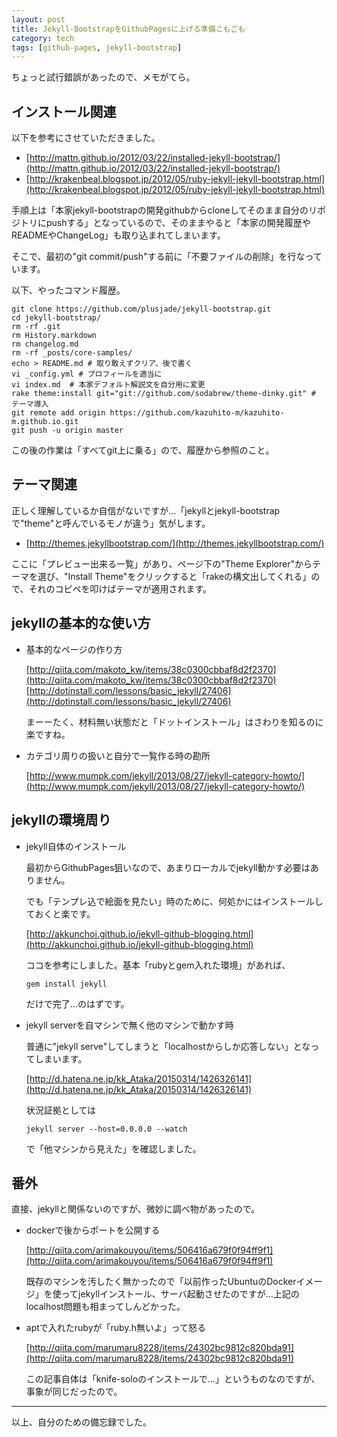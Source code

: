 ```yaml
---
layout: post
title: Jekyll-BootstrapをGithubPagesに上げる準備こもごも
category: tech
tags: [github-pages, jekyll-bootstrap]
---
```


ちょっと試行錯誤があったので、メモがてら。


## インストール関連

以下を参考にさせていただきました。

+ [http://mattn.github.io/2012/03/22/installed-jekyll-bootstrap/](http://mattn.github.io/2012/03/22/installed-jekyll-bootstrap/)
+ [http://krakenbeal.blogspot.jp/2012/05/ruby-jekyll-jekyll-bootstrap.html](http://krakenbeal.blogspot.jp/2012/05/ruby-jekyll-jekyll-bootstrap.html)


手順上は「本家jekyll-bootstrapの開発githubからcloneしてそのまま自分のリポジトリにpushする」となっているので、そのままやると「本家の開発履歴やREADMEやChangeLog」も取り込まれてしまいます。

そこで、最初の"git commit/push"する前に「不要ファイルの削除」を行なっています。

以下、やったコマンド履歴。

```
git clone https://github.com/plusjade/jekyll-bootstrap.git
cd jekyll-bootstrap/
rm -rf .git
rm History.markdown 
rm changelog.md 
rm -rf _posts/core-samples/
echo > README.md # 取り敢えずクリア、後で書く
vi _config.yml # プロフィールを適当に
vi index.md  # 本家デフォルト解説文を自分用に変更
rake theme:install git="git://github.com/sodabrew/theme-dinky.git" # テーマ導入
git remote add origin https://github.com/kazuhito-m/kazuhito-m.github.io.git
git push -u origin master

```

この後の作業は「すべてgit上に乗る」ので、履歴から参照のこと。

## テーマ関連

正しく理解しているか自信がないですが…「jekyllとjekyll-bootstrapで"theme"と呼んでいるモノが違う」気がします。

+ [http://themes.jekyllbootstrap.com/](http://themes.jekyllbootstrap.com/)

ここに「プレビュー出来る一覧」があり、ページ下の"Theme Explorer"からテーマを選び、"Install Theme"をクリックすると「rakeの構文出してくれる」ので、それのコピペを叩けばテーマが適用されます。

## jekyllの基本的な使い方

+ 基本的なページの作り方

    [http://qiita.com/makoto_kw/items/38c0300cbbaf8d2f2370](http://qiita.com/makoto_kw/items/38c0300cbbaf8d2f2370)
    [http://dotinstall.com/lessons/basic_jekyll/27406](http://dotinstall.com/lessons/basic_jekyll/27406)
    
    まーーたく、材料無い状態だと「ドットインストール」はさわりを知るのに楽ですね。

+ カテゴリ周りの扱いと自分で一覧作る時の勘所

    [http://www.mumpk.com/jekyll/2013/08/27/jekyll-category-howto/](http://www.mumpk.com/jekyll/2013/08/27/jekyll-category-howto/)

## jekyllの環境周り

+ jekyll自体のインストール

    最初からGithubPages狙いなので、あまりローカルでjekyll動かす必要はありません。
   
    でも「テンプレ込で絵面を見たい」時のために、何処かにはインストールしておくと楽です。
   
    [http://akkunchoi.github.io/jekyll-github-blogging.html](http://akkunchoi.github.io/jekyll-github-blogging.html)
   
    ココを参考にしました。基本「rubyとgem入れた環境」があれば、
   
    `gem install jekyll`
   
    だけで完了…のはずです。
   

+ jekyll serverを自マシンで無く他のマシンで動かす時

    普通に"jekyll serve"してしまうと「localhostからしか応答しない」となってしまいます。

    [http://d.hatena.ne.jp/kk_Ataka/20150314/1426326141](http://d.hatena.ne.jp/kk_Ataka/20150314/1426326141)

    状況証拠としては

    `jekyll server --host=0.0.0.0 --watch`

    で「他マシンから見えた」を確認しました。
    
## 番外

直接、jekyllと関係ないのですが、微妙に調べ物があったので。

+ dockerで後からポートを公開する

    [http://qiita.com/arimakouyou/items/506416a679f0f94ff9f1](http://qiita.com/arimakouyou/items/506416a679f0f94ff9f1)
    
    既存のマシンを汚したく無かったので「以前作ったUbuntuのDockerイメージ」を使ってjekyllインストール、サーバ起動させたのですが…上記のlocalhost問題も相まってしんどかった。
    
+ aptで入れたrubyが「ruby.h無いよ」って怒る

    [http://qiita.com/marumaru8228/items/24302bc9812c820bda91](http://qiita.com/marumaru8228/items/24302bc9812c820bda91)
    
    この記事自体は「knife-soloのインストールで…」というものなのですが、事象が同じだったので。
    
---

以上、自分のための備忘録でした。